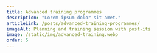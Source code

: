 ```yaml
---
title: Advanced training programmes
description: "Lorem ipsum dolor sit amet."
articleLink: /posts/advanced-training-programmes/
imageAlt: Planning and training session with post-its
image: /static/img/advanced-training.webp
order: 5
---
```

